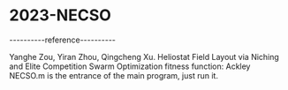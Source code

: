 # 2023-NECSO
----------reference----------

Yanghe Zou, Yiran Zhou, Qingcheng Xu. Heliostat Field Layout via Niching and Elite Competition Swarm Optimization
fitness function: Ackley
NECSO.m is the entrance of the main program, just run it.
